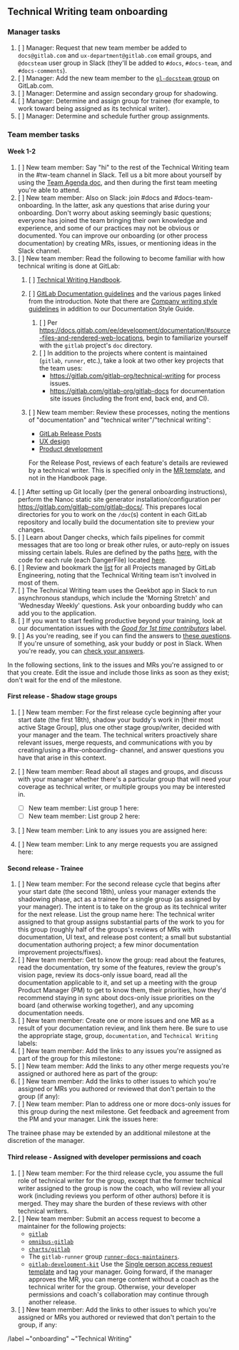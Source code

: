 ## Technical Writing team onboarding

### Manager tasks

1. [ ] Manager: Request that new team member be added to `docs@gitlab.com` and
   `ux-department@gitlab.com` email groups, and `@docsteam` user group in Slack
   (they'll be added to `#docs`, `#docs-team`, and `#docs-comments`).
1. [ ] Manager: Add the new team member to the [`gl-docsteam` group](https://gitlab.com/groups/gl-docsteam/-/group_members)
   on GitLab.com.
1. [ ] Manager: Determine and assign secondary group for shadowing.
1. [ ] Manager: Determine and assign group for trainee (for example, to work
   toward being assigned as its technical writer).
1. [ ] Manager: Determine and schedule further group assignments.

### Team member tasks

#### Week 1-2

1. [ ] New team member: Say "hi" to the rest of the Technical Writing team in
   the #tw-team channel in Slack. Tell us a bit more about yourself by using
   the [Team Agenda doc](https://docs.google.com/document/d/1pIyodaFXJXIgXDSOqqE1i15fWBVr2hcxN45VzgsVRJY/edit),
   and then during the first team meeting you're able to attend.
1. [ ] New team member: Also on Slack: join #docs and #docs-team-onboarding. In
   the latter, ask any questions that arise during your onboarding. Don't worry
   about asking seemingly basic questions; everyone has joined the team
   bringing their own knowledge and experience, and some of our practices may
   not be obvious or documented. You can improve our onboarding (or other
   process documentation) by creating MRs, issues, or mentioning ideas in the
   Slack channel.
1. [ ] New team member: Read the following to become familiar with how
   technical writing is done at GitLab:
   1. [ ] [Technical Writing Handbook](https://about.gitlab.com/handbook/product/technical-writing/).
   1. [ ] [GitLab Documentation guidelines](https://docs.gitlab.com/ce/development/documentation/index.html)
      and the various pages linked from the introduction. Note that there are
      [Company writing style guidelines](https://about.gitlab.com/handbook/communication/#writing-style-guidelines)
      in addition to our Documentation Style Guide.
      1. [ ] Per <https://docs.gitlab.com/ee/development/documentation/#source-files-and-rendered-web-locations>,
         begin to familiarize yourself with the `gitlab` project's `doc`
         directory.
      1. [ ] In addition to the projects where content is maintained (`gitlab`,
         `runner`, etc.), take a look at two other key projects that the team
         uses:
         - <https://gitlab.com/gitlab-org/technical-writing> for process issues.
         - <https://gitlab.com/gitlab-org/gitlab-docs> for documentation site
           issues (including the front end, back end, and CI).
   1. [ ] New team member: Review these processes, noting the mentions of
      "documentation" and "technical writer"/"technical writing":

      - [GitLab Release Posts](https://about.gitlab.com/handbook/marketing/blog/release-posts/)
      - [UX design](https://about.gitlab.com/handbook/engineering/ux/ux-designer/#working-on-issues)
      - [Product development](https://about.gitlab.com/handbook/product-development-flow/)

      For the Release Post, reviews of each feature's details are reviewed by
      a technical writer. This is specified only in the [MR template](https://gitlab.com/gitlab-com/www-gitlab-com/blob/master/.gitlab/merge_request_templates/Release-Post-Item.md), and
      not in the Handbook page.
1. [ ] After setting up Git locally (per the general onboarding instructions),
   perform the Nanoc static site generator installation/configuration per
   <https://gitlab.com/gitlab-com/gitlab-docs/>. This prepares local
   directories for you to work on the `/doc`(s) content in each GitLab
   repository and locally build the documentation site to preview your changes.
1. [ ] Learn about Danger checks, which fails pipelines for commit messages
   that are too long or break other rules, or auto-reply on issues missing
   certain labels. Rules are defined by the paths
   [here](https://gitlab.com/gitlab-org/gitlab-ce/blob/master/Dangerfile), with
   the code for each rule (each DangerFile) located [here](https://gitlab.com/gitlab-org/gitlab-ce/tree/master/danger).
1. [ ] Review and bookmark the [list](https://about.gitlab.com/handbook/engineering/projects/)
   for all Projects managed by GitLab Engineering, noting that the Technical
   Writing team isn't involved in most of them.
1. [ ] The Technical Writing team uses the Geekbot app in Slack to run
   asynchronous standups, which include the 'Morning Stretch' and
   'Wednesday Weekly' questions. Ask your onboarding buddy who can add you to
   the application.
1. [ ] If you want to start feeling productive beyond your training, look at
   our documentation issues with the
   [_Good for 1st time contributors_](https://gitlab.com/groups/gitlab-org/-/issues?scope=all&utf8=%E2%9C%93&state=opened&label_name%5B%5D=Good%20for%201st%20time%20contributors&label_name%5B%5D=documentation)
   label.
1. [ ] As you're reading, see if you can find the answers to
   [these questions](../../onboarding/tw_quiz.md). If you're unsure of
   something, ask your buddy or post in Slack. When you're ready, you can
   [check your answers](../../onboarding/answer_key.md).

In the following sections, link to the issues and MRs you're assigned to or
that you create. Edit the issue and include those links as soon as they exist;
don't wait for the end of the milestone.

#### First release - Shadow stage groups

1. [ ] New team member: For the first release cycle beginning after your start
   date (the first 18th), shadow your buddy's work in [their most active Stage Group],
   plus one other stage group/writer, decided with your manager and the team.
   The technical writers proactively share relevant issues, merge requests, and
   communications with you by creating/using a #tw-onboarding-<groupname>
   channel, and answer questions you have that arise in this context.
1. [ ] New team member: Read about all stages and groups, and discuss with your
   manager whether there's a particular group that will need your coverage as
   technical writer, or multiple groups you may be interested in.

   - [ ] New team member: List group 1 here:
   - [ ] New team member: List group 2 here:

1. [ ] New team member: Link to any issues you are assigned here:
1. [ ] New team member: Link to any merge requests you are assigned here:

#### Second release - Trainee

1. [ ] New team member: For the second release cycle that begins after your
   start date (the second 18th), unless your manager extends the shadowing
   phase, act as a trainee for a single group (as assigned by your manager).
   The intent is to take on the group as its technical writer for the next
   release. List the group name here:
   The technical writer assigned to that group assigns substantial parts of the
   work to you for this group (roughly half of the groups's reviews of MRs with
   documentation, UI text, and release post content; a small but substantial
   documentation authoring project; a few minor documentation improvement
   projects/fixes).
1. [ ] New team member: Get to know the group: read about the features, read
   the documentation, try some of the features, review the group's vision page,
   review its docs-only issue board, read all the documentation applicable to
   it, and set up a meeting with the group Product Manager (PM) to get to know
   them, their priorities, how they'd recommend staying in sync about docs-only
   issue priorities on the board (and otherwise working together), and any
   upcoming documentation needs.
1. [ ] New team member: Create one or more issues and one MR as a result of
   your documentation review, and link them here. Be sure to use the
   appropriate stage, group, `documentation`, and `Technical Writing` labels:
1. [ ] New team member: Add the links to any issues you're assigned as part of
   the group for this milestone:
1. [ ] New team member: Add the links to any other merge requests you're
   assigned or authored here as part of the group:
1. [ ] New team member: Add the links to other issues to which you're assigned
   or MRs you authored or reviewed that don't pertain to the group (if any):
1. [ ] New team member: Plan to address one or more docs-only issues for this
   group during the next milestone. Get feedback and agreement from the PM and
   your manager. Link the issues here:

The trainee phase may be extended by an additional milestone at the discretion
of the manager.

#### Third release - Assigned with developer permissions and coach

1. [ ] New team member: For the third release cycle, you assume the full role
   of technical writer for the group, except that the former technical writer
   assigned to the group is now the coach, who will review all your work
   (including reviews you perform of other authors) before it is merged. They
   may share the burden of these reviews with other technical writers.
1. [ ] New team member: Submit an access request to become a maintainer for the
   following projects:
   - [`gitlab`](https://gitlab.com/gitlab-org/gitlab)
   - [`omnibus-gitlab`](https://gitlab.com/gitlab-org/omnibus-gitlab)
   - [`charts/gitlab`](https://gitlab.com/gitlab-org/charts/gitlab)
   - The `gitlab-runner` group [`runner-docs-maintainers`](https://gitlab.com/groups/gitlab-com/runner-docs-maintainers/-/group_members?sort=access_level_desc).
   - [`gitlab-development-kit`](https://gitlab.com/gitlab-org/gitlab-development-kit)
   Use the [Single person access request template](https://gitlab.com/gitlab-com/access-requests/issues/new)
   and tag your manager. Going forward, if the manager approves the MR, you can
   merge content without a coach as the technical writer for the group.
   Otherwise, your developer permissions and coach's collaboration may continue
   through another release.
1. [ ] New team member: Add the links to other issues to which you're assigned
   or MRs you authored or reviewed that don't pertain to the group, if any:

/label ~"onboarding" ~"Technical Writing"
